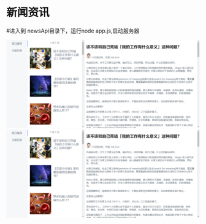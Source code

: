 # 新闻资讯

#进入到 newsApi目录下，运行node app.js,启动服务器

![image](https://github.com/huaweimin/zhihuDaily/blob/master/first.png)
![image](https://github.com/huaweimin/zhihuDaily/blob/master/first.png)
